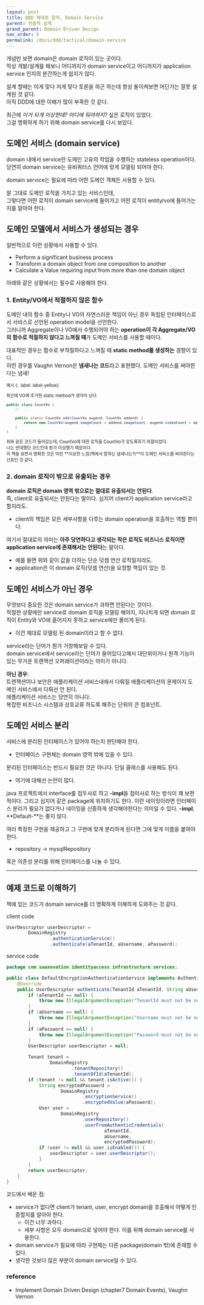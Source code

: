 ```yaml
---
layout: post
title: DDD 제대로 알자, Domain Service
parent: 전술적 설계
grand_parent: Domain Driven Design
nav_order: 5
permalink: /docs/ddd/tactical/domain-service
---
```


개념만 보면 domain은 domain 로직이 있는 곳이다.  
막상 개발/설계를 해보니 어디까지가 domain service이고 어디까지가 application service 인지의 분간하는게 쉽지가 않다.  

설계 할때는 이게 맞다 저게 맞다 토론을 하곤 하는데 항상 돌이켜보면 어딘가는 잘못 설계된 것 같다.  
아직 DDD에 대한 이해가 많이 부족한 것 같다.

최근에 *이거 되게 이상한데? 어디에 둬야하지?* 싶은 로직이 있었다.  
그걸 명확하게 하기 위해 domain service를 다시 보았다.


## 도메인 서비스 (domain service)

domain 내에서 service란 도메인 고유의 작업을 수행하는 stateless operation이다.  
당연히 domain service는 유비쿼터스 언어에 맞게 모델링 되어야 한다.

domain service는 필요에 따라 어떤 도메인 객체든 사용할 수 있다.  

말 그대로 도메인 로직을 가지고 있는 서비스인데,  
그렇다면 어떤 로직이 domain service에 들어가고 어떤 로직이 entity/vo에 들어가는지를 알아야 한다.



## 도메인 모델에서 서비스가 생성되는 경우

일반적으로 이런 상황에서 사용할 수 있다.
- Perform a significant business process 
- Transform a domain object from one composition to another 
- Calculate a Value requiring input from more than one domain object

아래와 같은 상황에서는 필수로 사용해야 한다.

### 1. Entity/VO에서 적절하지 않은 함수

도메인 내의 함수 중 Entity나 VO의 자연스러운 책임이 아닌 경우 독립된 인터페이스로서 서비스로 선언된 operation model을 선언한다.  
그러니까 Aggregate이나 VO에서 수행되어야 하는 **operation이 각 Aggregate/VO의 함수로 적절하지 않다고 느껴질 때**가 도메인 서비스를 사용할 때이다.  

대표적인 경우는 함수로 부적절하다고 느껴질 때 **static method를 생성하는** 경향이 있다.  
이런 경우를 Vaughn Vernon은 **냄새나는 코드**라고 표현했다. 도메인 서비스를 써야한다는 냄새!

<div class="code-example" markdown="1" style="font-size: 0.8em">
예시
{: .label .label-yellow}  

최근에 VO에 추가한 static method가 생각이 났다.  

```java
public class CountVo {
    // ...

    public static CountVo add(CountVo augend, CountVo addend) {
        return new CountVo(augend.imageCount + addend.imageCount, augend.videoCount + addend.videoCount);
    }
}
```

위와 같은 코드가 들어갔는데, CountVo에 대한 로직을 CountVo가 갖도록하기 위함이었다.  
나는 반대했던 코드인데 뭔가 이상했기 때문이다.  
이 책을 보면서 명확한 것은 이런 **이상한 느낌(책에서 말하는 냄새나는?)**이 도메인 서비스를 써야한다는 신호인 것 같다.
</div>


### 2. domain 로직이 밖으로 유출되는 경우

**domain 로직은 domain 영역 밖으로는 절대로 유출되서는 안된다**.  
즉, client로 유출되서는 안된다는 말이다. 심지어 client가 application service라고 할지라도.
- client의 책임은 모든 세부사항을 다루는 domain operation을 호출하는 역할 뿐이다.

여기서 절대로의 의미는 **아주 당연하다고 생각되는 작은 로직도 비즈니스 로직이면 application service에 존재해서는 안된다**는 말이다.  
- 예를 들면 위와 같이 값을 더하는 단순 덧셈 연산 로직일지라도.
- application은 이 domain 로직(덧셈 연산)을 요청할 책임이 있는 것.



## 도메인 서비스가 아닌 경우

무엇보다 중요한 것은 domain service가 과하면 안된다는 것이다.  
적절한 상황에만 service로 domain 로직을 모델링 해야지, 지나치게 되면 domain 로직이 Entity와 VO에 흩어지지 못하고 service에만 몰리게 된다.  
- 이건 제대로 모델링 된 domain이라고 할 수 없다.

service라는 단어가 뭔가 거창해보일 수 있다.  
domain service에서 service라는 단어가 들어있다고해서 대단위이거나 원격 기능이 있는 무거운 트랜잭션 오퍼레이션이라는 의미가 아니다.

**아닌 경우**:  
트랜잭션이나 보안은 애플리케이션 서비스내에서 다뤄질 애플리케이션의 문제이지 도메인 서비스에서 다뤄선 안 된다.  
애플리케이션 서비스는 당연히 아니다.  
복잡한 비즈니스 시스템과 상호교류 하도록 해주는 단위의 큰 컴포넌트.



## 도메인 서비스 분리

서비스에 분리된 인터페이스가 있어야 하는지 판단해야 한다.
- 인터페이스 구현체는 domain 영역 밖에 있을 수 있다.

분리된 인터페이스는 반드시 필요한 것은 아니다. 단일 클래스를 사용해도 된다.
- 여기에 대해선 논란이 많다.

java 프로젝트에서 interface를 접두사로 하고 **-impl**을 접미사로 하는 방식이 꽤 보편적이다.
그리고 심지어 같은 package에 위치하기도 한다.
이런 네이밍이라면 인터페이스 분리가 필요가 없다거나 네이밍을 신중하게 생각해야한다는 의미일 수 있다.
**-impl**, **Default-**는 좋지 않다.

여러 특정한 구현을 제공하고 그 구현에 맞게 분리하게 된다면 그에 맞게 이름을 붙여야 한다.
- repository -> mysqlRepository

혹은 의존성 분리를 위해 인터페이스를 나눌 수 있다.



---

## 예제 코드로 이해하기


책에 있는 코드가 domain service를 더 명확하게 이해하게 도와주는 것 같다.

client code

```java
UserDescriptor userDescriptor =
        DomainRegistry
                .authenticationService()
                .authenticate(aTenantId, aUsername, aPassword);
```

service code

```java
package com.saasovation.identityaccess.infrastructure.services;

public class DefaultEncryptionAuthenticationService implements AuthenticationService {
	@Override
	public UserDescriptor authenticate(TenantId aTenantId, String aUsername, String aPassword) {
		if (aTenantId == null) {
			throw new IllegalArgumentException("TenantId must not be null.");
		}
		if (aUsername == null) {
			throw new IllegalArgumentException("Username must not be null.");
		}
		if (aPassword == null) {
			throw new IllegalArgumentException("Password must not be null.");
		}
		UserDescriptor userDescriptor = null;

		Tenant tenant =
				DomainRegistry
						.tenantRepository()
						.tenantOfId(aTenantId);
		if (tenant != null && tenant.isActive()) {
			String encryptedPassword =
					DomainRegistry
							.encryptionService()
							.encryptedValue(aPassword);
			User user =
					DomainRegistry
							.userRepository()
							.userFromAuthenticCredentials(
									aTenantId,
									aUsername,
									encryptedPassword);
			if (user != null && user.isEnabled()) {
				userDescriptor = user.userDescriptor();
			}
		}
		return userDescriptor;
	}
}
```

코드에서 배운 점:  
- service가 없다면 client가 tenant, user, encrypt domain을 호출해서 어떻게 인증할지를 알아야 한다.
  - 이건 너무 과하다.
  - 세부 사항은 모두 domain으로 넣어야 한다. 이를 위해 domain service를 사용한다.
- domain service가 필요에 따라 구현체는 다른 package(domain 밖)에 존재할 수 있다.
- 생각한 것보다 많은 부분이 domain service일 수 있다.


### reference

- Implement Domain Driven Design (chapter7 Domain Events), Vaughn Vernon
